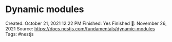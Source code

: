 # Dynamic modules

Created: October 21, 2021 12:22 PM
Finished: Yes
Finished 📅: November 26, 2021
Source: https://docs.nestjs.com/fundamentals/dynamic-modules
Tags: #nestjs